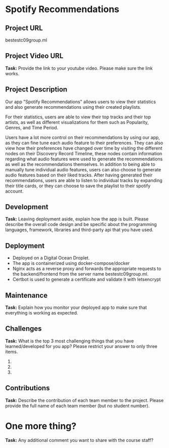 # Spotify Recommendations

## Project URL

bestestc09group.ml

## Project Video URL 

**Task:** Provide the link to your youtube video. Please make sure the link works. 

## Project Description

Our app "Spotify Recommendations" allows users to view their statistics and also generate recommendations using their created playlists. 

For their statistics, users are able to view their top tracks and their top artists, as well as different visualizations for them such as Popularity, Genres, and Time Period.

Users have a lot more control on their recommendations by using our app, as they can fine tune each audio feature to their preferences. They can also view how their preferences have changed over time by visiting the different nodes on their Discovery Record Timeline, these nodes contain information regarding what audio features were used to generate the recommendations as well as the recommendations themselves. In addition to being able to manually tune individual audio features, users can also choose to generate audio features based on their liked tracks. After having generated their recommendations, users are able to listen to individual tracks by expanding their title cards, or they can choose to save the playlist to their spotify account. 

## Development

**Task:** Leaving deployment aside, explain how the app is built. Please describe the overall code design and be specific about the programming languages, framework, libraries and third-party api that you have used. 

## Deployment

- Deployed on a Digital Ocean Droplet.
- The app is containerized using docker-compose/docker
- Nginx acts as a reverse proxy and forwards the appropriate requests to the backend/frontend from the server name bestestc09group.ml. 
- Certbot is used to generate a certificate and validate it with letsencrypt

## Maintenance

**Task:** Explain how you monitor your deployed app to make sure that everything is working as expected.

## Challenges

**Task:** What is the top 3 most challenging things that you have learned/developed for you app? Please restrict your answer to only three items. 

1.
2.
3. 

## Contributions

**Task:** Describe the contribution of each team member to the project. Please provide the full name of each team member (but no student number). 

# One more thing? 

**Task:** Any additional comment you want to share with the course staff? 

